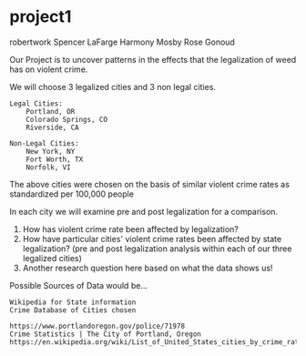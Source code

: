 # project1
robertwork
Spencer LaFarge
Harmony Mosby
Rose Gonoud

Our Project is to uncover patterns in the effects that the legalization of weed has on violent crime. 

We will choose 3 legalized cities and 3 non legal cities.

    Legal Cities:
        Portland, OR
        Colorado Springs, CO
        Riverside, CA

    Non-Legal Cities:
        New York, NY
        Fort Worth, TX
        Norfolk, VI

The above cities were chosen on the basis of similar violent crime rates as standardized per 100,000 people

In each city we will examine pre and post legalization for a comparison.
   1. How has violent crime rate been affected by legalization?
   2. How have particular cities' violent crime rates been affected by state legalization? (pre and post legalization analysis within each of our three legalized cities)
   3. Another research question here based on what the data shows us!

Possible Sources of Data would be...

    Wikipedia for State information
    Crime Database of Cities chosen

    https://www.portlandoregon.gov/police/71978
    Crime Statistics | The City of Portland, Oregon
    https://en.wikipedia.org/wiki/List_of_United_States_cities_by_crime_rate#Crime_rates_per_100,000_people_per_year